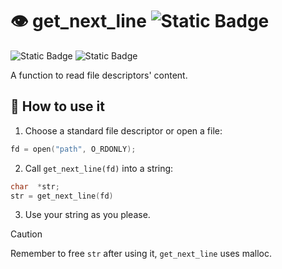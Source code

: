 # :eye: get_next_line ![Static Badge](https://img.shields.io/badge/Barcelona-black?style=for-the-badge&logo=42&logoColor=%23FFFFFF)
![Static Badge](https://img.shields.io/badge/C-grey?style=flat)
![Static Badge](https://img.shields.io/badge/status-completed-green?style=flat)

A function to read file descriptors' content. 

## :book: How to use it

1. Choose a standard file descriptor or open a file:
```C
fd = open("path", O_RDONLY);
```

2. Call ``get_next_line(fd)`` into a string:

```C
char  *str;
str = get_next_line(fd)
```
3. Use your string as you please.
> [!CAUTION]
> Remember to free `str` after using it, `get_next_line` uses malloc.
